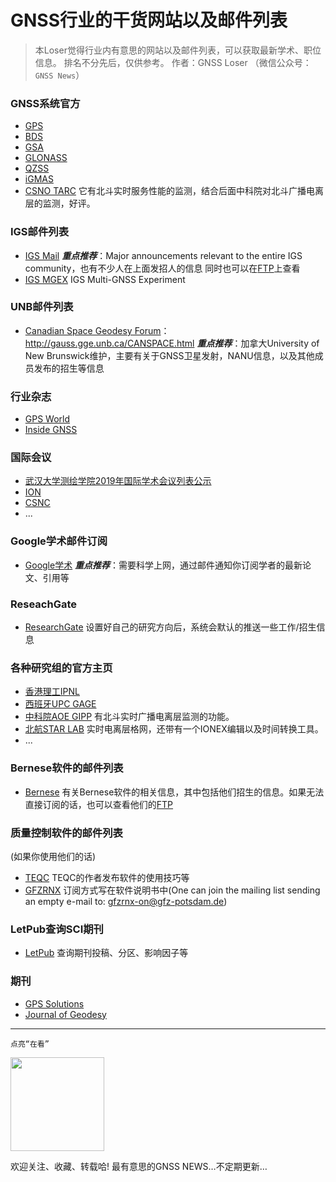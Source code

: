 
# GNSS行业的干货网站以及邮件列表

>本Loser觉得行业内有意思的网站以及邮件列表，可以获取最新学术、职位信息。
排名不分先后，仅供参考。
>作者：GNSS Loser （微信公众号：`GNSS News`）

### GNSS系统官方
- [GPS](https://www.gps.gov/)
- [BDS](http://beidou.gov.cn/)
- [GSA](https://galileognss.eu/)
- [GLONASS](http://www.glonass-svoevp.ru/index.php?option=com_content&view=article&id=146&Itemid=305&lang=en)
- [QZSS](https://qzss.go.jp/en/)
- [iGMAS](http://www.igmas.org/)
- [CSNO TARC](http://www.csno-tarc.cn/)
它有北斗实时服务性能的监测，结合后面中科院对北斗广播电离层的监测，好评。

### IGS邮件列表
- [IGS Mail](https://lists.igs.org/mailman/listinfo/igsmail)
***重点推荐***：Major announcements relevant to the entire IGS community，也有不少人在上面发招人的信息
同时也可以在[FTP](https://lists.igs.org/pipermail/igsmail/)上查看
- [IGS MGEX](https://lists.igs.org/mailman/listinfo/igs-mgex)
IGS Multi-GNSS Experiment

### UNB邮件列表
- [Canadian Space Geodesy Forum](http://gauss.gge.unb.ca/CANSPACE.html)：http://gauss.gge.unb.ca/CANSPACE.html
***重点推荐***：加拿大University of New Brunswick维护，主要有关于GNSS卫星发射，NANU信息，以及其他成员发布的招生等信息

### 行业杂志
- [GPS World](https://www.gpsworld.com/)
- [Inside GNSS](https://insidegnss.com/)

### 国际会议
- [武汉大学测绘学院2019年国际学术会议列表公示](http://main.sgg.whu.edu.cn/jiaoxue/yanjiusheng/2019/0221/4062.html)
- [ION](https://www.ion.org/)
- [CSNC](https://beidou.org/)
- ...

### Google学术邮件订阅
- [Google学术](https://scholar.google.com/)
***重点推荐***：需要科学上网，通过邮件通知你订阅学者的最新论文、引用等

### ReseachGate
- [ResearchGate](https://www.researchgate.net)
设置好自己的研究方向后，系统会默认的推送一些工作/招生信息

### 各种研究组的官方主页
- [香港理工IPNL](https://www.polyu-ipn-lab.com/)
- [西班牙UPC GAGE](https://gage.upc.edu/)
- [中科院AOE GIPP](http://www.gipp.org.cn/prolist/10/)
有北斗实时广播电离层监测的功能。
- [北航STAR LAB](http://ionosphere.cn/)
实时电离层格网，还带有一个IONEX编辑以及时间转换工具。
- ...

### Bernese软件的邮件列表
- [Bernese](http://www.bernese.unibe.ch/support/)
有关Bernese软件的相关信息，其中包括他们招生的信息。如果无法直接订阅的话，也可以查看他们的[FTP](http://www.bernese.unibe.ch/bswmail.php)

### 质量控制软件的邮件列表
(如果你使用他们的话)
- [TEQC](https://www.unavco.org/software/data-processing/teqc/teqc.html)
TEQC的作者发布软件的使用技巧等
- [GFZRNX](http://semisys.gfz-potsdam.de/semisys/scripts/download/index.php)
订阅方式写在软件说明书中(One can join the mailing list sending an empty e-mail to: gfzrnx-on@gfz-potsdam.de)

### LetPub查询SCI期刊
- [LetPub](https://www.letpub.com.cn/index.php?page=journalapp&view=search)
查询期刊投稿、分区、影响因子等

### 期刊
- [GPS Solutions](https://www.springer.com/journal/10291)
- [Journal of Geodesy](https://www.springer.com/journal/190)

---
`点亮“在看”`

<img width = '150' height ='150' src="https://i.imgur.com/oMvpN6k.png"/>

欢迎关注、收藏、转载哈!
最有意思的GNSS NEWS…不定期更新…
